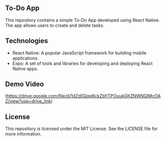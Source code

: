 ## To-Do App

This repository contains a simple To-Do App developed using React Native. The app allows users to create and delete tasks.

## Technologies

* React Native: A popular JavaScript framework for building mobile applications.
* Expo: A set of tools and libraries for developing and deploying React Native apps.

## Demo Video
(https://drive.google.com/file/d/1dZd0QqqKckZbYTPOuukGKZNWNQlMcOAZ/view?usp=drive_link)

## License

This repository is licensed under the MIT License. See the LICENSE file for more information.

